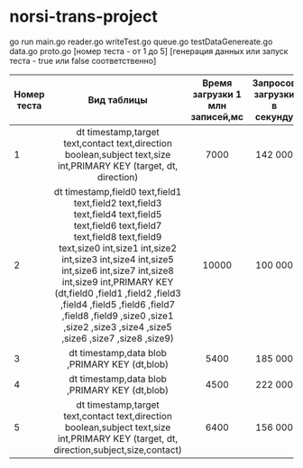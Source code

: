 # norsi-trans-project

go run main.go reader.go writeTest.go queue.go testDataGenereate.go data.go proto.go [номер теста - от 1 до 5] [генерация данных или запуск теста - true или false соответственно]


| Номер теста   |  Вид таблицы       | Время загрузки 1 млн записей,мс | Запросов загрузки в секунду
| ------------- |:------------------:| :-----:|:-----:|
| 1             | dt timestamp,target text,contact text,direction boolean,subject text,size int,PRIMARY KEY (target, dt, direction)   | 7000 | 142 000 |
| 2             | dt timestamp,field0 text,field1 text,field2 text,field3 text,field4 text,field5 text,field6 text,field7 text,field8 text,field9 text,size0 int,size1 int,size2 int,size3 int,size4 int,size5 int,size6 int,size7 int,size8 int,size9 int,PRIMARY KEY (dt,field0 ,field1 ,field2 ,field3 ,field4 ,field5 ,field6 ,field7 ,field8 ,field9 ,size0 ,size1 ,size2 ,size3 ,size4 ,size5 ,size6 ,size7 ,size8 ,size9)|   10000 | 100 000 |
| 3             | dt timestamp,data blob ,PRIMARY KEY (dt,blob)        |    5400 | 185 000 |
| 4             | dt timestamp,data blob ,PRIMARY KEY (dt,blob)         |    4500 | 222 000 |
| 5             | dt timestamp,target text,contact text,direction boolean,subject text,size int,PRIMARY KEY (target, dt, direction,subject,size,contact) |  6400 | 156 000